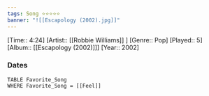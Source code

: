 ```yaml
---
tags: Song ⭐⭐⭐⭐⭐ 
banner: "![[Escapology (2002).jpg]]"
---
```

[Time:: 4:24]
[Artist:: [[Robbie Williams]] ]
[Genre:: Pop]
[Played:: 5]
[Album:: [[Escapology (2002)]]]
[Year:: 2002]
### Dates
````dataview
TABLE Favorite_Song
WHERE Favorite_Song = [[Feel]]
````